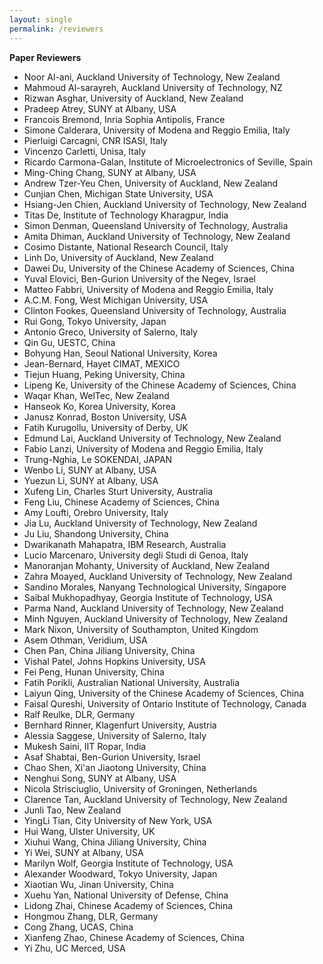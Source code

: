 ```yaml
---
layout: single
permalink: /reviewers
---
```

**Paper Reviewers**
- Noor Al-ani, Auckland University of Technology, New Zealand
- Mahmoud Al-sarayreh, Auckland University of Technology, NZ
- Rizwan Asghar, University of Auckland, New Zealand
- Pradeep Atrey, SUNY at Albany, USA
- Francois Bremond, Inria Sophia Antipolis, France
- Simone Calderara, University of Modena and Reggio Emilia, Italy
- Pierluigi Carcagni, CNR ISASI, Italy
- Vincenzo Carletti, Unisa, Italy
- Ricardo Carmona-Galan, Institute of Microelectronics of Seville, Spain
- Ming-Ching Chang, SUNY at Albany, USA
- Andrew Tzer-Yeu Chen, University of Auckland, New Zealand
- Cunjian Chen, Michigan State University, USA
- Hsiang-Jen Chien, Auckland University of Technology, New Zealand
- Titas De,	Institute of Technology Kharagpur, India
- Simon Denman, Queensland University of Technology, Australia
- Amita Dhiman, Auckland University of Technology, New Zealand
- Cosimo Distante, National Research Council, Italy
- Linh Do, University of Auckland, New Zealand
- Dawei Du, University of the Chinese Academy of Sciences, China
- Yuval Elovici, Ben-Gurion University of the Negev, Israel
- Matteo Fabbri, University of Modena and Reggio Emilia, Italy
- A.C.M. Fong, West Michigan University, USA
- Clinton Fookes, Queensland University of Technology, Australia
- Rui Gong, Tokyo University, Japan
- Antonio Greco, University of Salerno, Italy
- Qin Gu, UESTC, China
- Bohyung Han, Seoul National University, Korea
- Jean-Bernard,	Hayet CIMAT, MEXICO
- Tiejun Huang, Peking University, China
- Lipeng Ke, University of the Chinese Academy of Sciences, China
- Waqar Khan, WelTec, New Zealand
- Hanseok Ko, Korea University, Korea
- Janusz Konrad, Boston University, USA
- Fatih Kurugollu, University of Derby, UK
- Edmund Lai, Auckland University of Technology, New Zealand
- Fabio Lanzi, University of Modena and Reggio Emilia, Italy
- Trung-Nghia, Le SOKENDAI, JAPAN
- Wenbo Li, SUNY at Albany, USA 
- Yuezun Li, SUNY at Albany, USA
- Xufeng Lin, Charles Sturt University, Australia
- Feng Liu, Chinese Academy of Sciences, China
- Amy Loufti, Orebro University, Italy
- Jia Lu, Auckland University of Technology, New Zealand
- Ju Liu, Shandong University, China
- Dwarikanath Mahapatra, IBM Research, Australia
- Lucio Marcenaro, University degli Studi di Genoa, Italy
- Manoranjan Mohanty, University of Auckland, New Zealand
- Zahra Moayed, Auckland University of Technology, New Zealand
- Sandino Morales, Nanyang Technological University, Singapore
- Saibal Mukhopadhyay, Georgia Institute of Technology, USA
- Parma Nand, Auckland University of Technology, New Zealand
- Minh Nguyen, Auckland University of Technology, New Zealand
- Mark Nixon, University of Southampton, United Kingdom
- Asem Othman, Veridium, USA
- Chen Pan, China Jiliang University, China
- Vishal Patel, Johns Hopkins University, USA
- Fei Peng, Hunan University, China
- Fatih Porikli, Australian National University, Australia
- Laiyun Qing, University of the Chinese Academy of Sciences, China
- Faisal Qureshi, University of Ontario Institute of Technology, Canada
- Ralf Reulke, DLR, Germany
- Bernhard Rinner, Klagenfurt University, Austria
- Alessia Saggese, University of Salerno, Italy
- Mukesh Saini, IIT Ropar, India
- Asaf Shabtai, Ben-Gurion University, Israel
- Chao Shen, Xi'an Jiaotong University, China
- Nenghui Song, SUNY at Albany, USA
- Nicola Strisciuglio, University of Groningen, Netherlands
- Clarence Tan, Auckland University of Technology, New Zealand
- Junli Tao, New Zealand
- YingLi Tian, City University of New York, USA
- Hui Wang, Ulster University, UK
- Xiuhui Wang, China Jiliang University, China
- Yi Wei, SUNY at Albany, USA
- Marilyn Wolf, Georgia Institute of Technology, USA
- Alexander Woodward, Tokyo University, Japan
- Xiaotian Wu, Jinan University, China
- Xuehu Yan, National University of Defense, China
- Lidong Zhai, Chinese Academy of Sciences, China
- Hongmou Zhang, DLR, Germany
- Cong Zhang, UCAS, China
- Xianfeng Zhao, Chinese Academy of Sciences, China
- Yi Zhu, UC Merced, USA